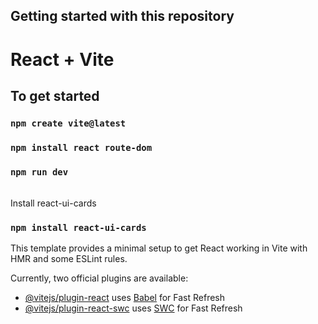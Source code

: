 ## Getting started with this repository

# React + Vite

## To get started

### `npm create vite@latest`

### `npm install react route-dom`

### `npm run dev`

<br>
Install react-ui-cards
<br>

### `npm install react-ui-cards`

This template provides a minimal setup to get React working in Vite with HMR and some ESLint rules.

Currently, two official plugins are available:

- [@vitejs/plugin-react](https://github.com/vitejs/vite-plugin-react/blob/main/packages/plugin-react/README.md) uses [Babel](https://babeljs.io/) for Fast Refresh
- [@vitejs/plugin-react-swc](https://github.com/vitejs/vite-plugin-react-swc) uses [SWC](https://swc.rs/) for Fast Refresh
